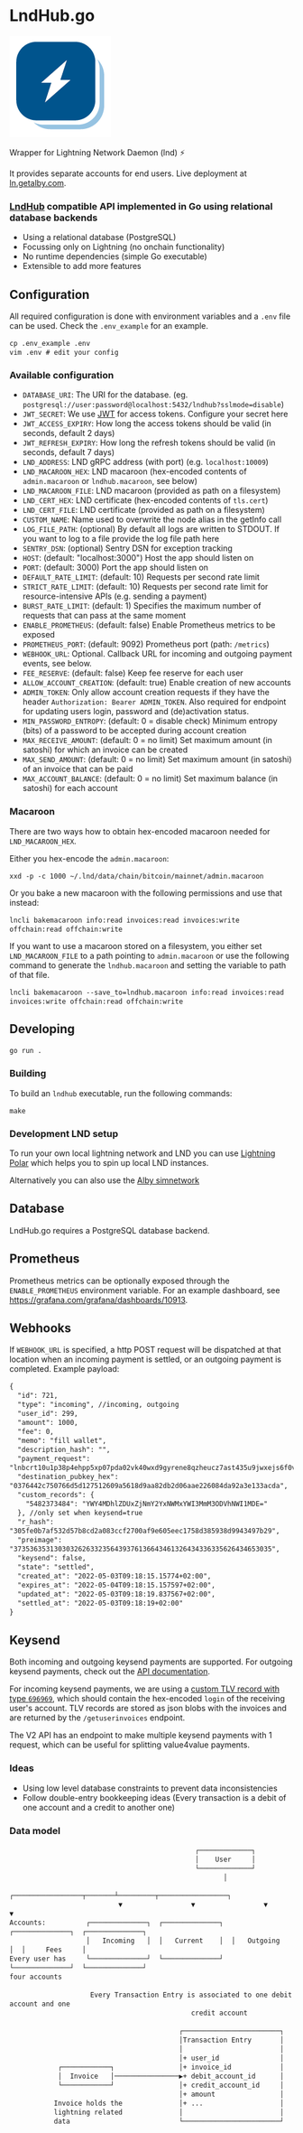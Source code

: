 # LndHub.go

![LndHub.go](static/img/logo.png)

Wrapper for Lightning Network Daemon (lnd) ⚡

It provides separate accounts for end users.
Live deployment at [ln.getalby.com](https://ln.getalby.com).

### [LndHub](https://github.com/BlueWallet/LndHub) compatible API implemented in Go using relational database backends

* Using a relational database (PostgreSQL)
* Focussing only on Lightning (no onchain functionality)
* No runtime dependencies (simple Go executable)
* Extensible to add more features

## Configuration

All required configuration is done with environment variables and a `.env` file can be used.
Check the `.env_example` for an example.

```shell
cp .env_example .env
vim .env # edit your config
```

### Available configuration

+ `DATABASE_URI`: The URI for the database. (eg. `postgresql://user:password@localhost:5432/lndhub?sslmode=disable`)
+ `JWT_SECRET`: We use [JWT](https://jwt.io/) for access tokens. Configure your secret here
+ `JWT_ACCESS_EXPIRY`: How long the access tokens should be valid (in seconds, default 2 days)
+ `JWT_REFRESH_EXPIRY`: How long the refresh tokens should be valid (in seconds, default 7 days)
+ `LND_ADDRESS`: LND gRPC address (with port) (e.g. `localhost:10009`)
+ `LND_MACAROON_HEX`: LND macaroon (hex-encoded contents of `admin.macaroon` or `lndhub.macaroon`, see below)
+ `LND_MACAROON_FILE`: LND macaroon (provided as path on a filesystem)
+ `LND_CERT_HEX`: LND certificate (hex-encoded contents of `tls.cert`)
+ `LND_CERT_FILE`: LND certificate (provided as path on a filesystem)
+ `CUSTOM_NAME`: Name used to overwrite the node alias in the getInfo call
+ `LOG_FILE_PATH`: (optional) By default all logs are written to STDOUT. If you want to log to a file provide the log file path here
+ `SENTRY_DSN`: (optional) Sentry DSN for exception tracking
+ `HOST`: (default: "localhost:3000") Host the app should listen on
+ `PORT`: (default: 3000) Port the app should listen on
+ `DEFAULT_RATE_LIMIT`: (default: 10) Requests per second rate limit
+ `STRICT_RATE_LIMIT`: (default: 10) Requests per second rate limit for resource-intensive APIs (e.g. sending a payment)
+ `BURST_RATE_LIMIT`: (default: 1) Specifies the maximum number of requests that can pass at the same moment
+ `ENABLE_PROMETHEUS`: (default: false) Enable Prometheus metrics to be exposed
+ `PROMETHEUS_PORT`: (default: 9092) Prometheus port (path: `/metrics`)
+ `WEBHOOK_URL`: Optional. Callback URL for incoming and outgoing payment events, see below.
+ `FEE_RESERVE`: (default: false) Keep fee reserve for each user
+ `ALLOW_ACCOUNT_CREATION`: (default: true) Enable creation of new accounts
+ `ADMIN_TOKEN`: Only allow account creation requests if they have the header `Authorization: Bearer ADMIN_TOKEN`. Also required for endpoint for updating users login, password and (de)activation status.
+ `MIN_PASSWORD_ENTROPY`: (default: 0 = disable check) Minimum entropy (bits) of a password to be accepted during account creation
+ `MAX_RECEIVE_AMOUNT`: (default: 0 = no limit) Set maximum amount (in satoshi) for which an invoice can be created
+ `MAX_SEND_AMOUNT`: (default: 0 = no limit) Set maximum amount (in satoshi) of an invoice that can be paid
+ `MAX_ACCOUNT_BALANCE`: (default: 0 = no limit) Set maximum balance (in satoshi) for each account

### Macaroon

There are two ways how to obtain hex-encoded macaroon needed for `LND_MACAROON_HEX`.

Either you hex-encode the `admin.macaroon`:

```
xxd -p -c 1000 ~/.lnd/data/chain/bitcoin/mainnet/admin.macaroon
```

Or you bake a new macaroon with the following permissions and use that instead:

```
lncli bakemacaroon info:read invoices:read invoices:write offchain:read offchain:write
```

If you want to use a macaroon stored on a filesystem, you either set `LND_MACAROON_FILE` to a path pointing to `admin.macaroon`
or use the following command to generate the `lndhub.macaroon` and setting the variable to path of that file.

```
lncli bakemacaroon --save_to=lndhub.macaroon info:read invoices:read invoices:write offchain:read offchain:write
```

## Developing

```shell
go run .
```

### Building

To build an `lndhub` executable, run the following commands:

```shell
make
```

### Development LND setup

To run your own local lightning network and LND you can use [Lightning Polar](https://lightningpolar.com/) which helps you to spin up local LND instances.

Alternatively you can also use the [Alby simnetwork](https://github.com/getAlby/lightning-browser-extension/wiki/Test-setup)


## Database

LndHub.go requires a PostgreSQL database backend.

## Prometheus

Prometheus metrics can be optionally exposed through the `ENABLE_PROMETHEUS` environment variable.
For an example dashboard, see https://grafana.com/grafana/dashboards/10913.

## Webhooks

If `WEBHOOK_URL` is specified, a http POST request will be dispatched at that location when an incoming payment is settled, or an outgoing payment is completed. Example payload:

```
{
  "id": 721,
  "type": "incoming", //incoming, outgoing
  "user_id": 299,
  "amount": 1000,
  "fee": 0,
  "memo": "fill wallet",
  "description_hash": "",
  "payment_request": "lnbcrt10u1p38p4ehpp5xp07pda02vk40wxd9gyrene8qzheucz7ast435u9jwxejs6f0v5sdqjve5kcmpqwaskcmr9wscqzpgxqyz5vqsp56nyve3v5fw306j74nmewv7t5ey3aer2khjrrwznh4k2vuw44unzq9qyyssqv2wq9hn7a39x8cvz9fvpzul87u4kc4edf0t6jukzvmx8v5swl3jqg8p3sh6czkepczcjkm523q9x8yswsastctnsns3q9d26szu703gpwh7a09",
  "destination_pubkey_hex": "0376442c750766d5d127512609a5618d9aa82db2d06aae226084da92a3e133acda",
  "custom_records": {
    "5482373484": "YWY4MDhlZDUxZjNmY2YxNWMxYWI3MmM3ODVhNWI1MDE="
  }, //only set when keysend=true
  "r_hash": "305fe0b7af532d57b8cd2a083ccf2700af9e605eec1758d385938d9943497b29",
  "preimage": "3735363531303032626332356439376136643461326434336335626434653035",
  "keysend": false,
  "state": "settled",
  "created_at": "2022-05-03T09:18:15.15774+02:00",
  "expires_at": "2022-05-04T09:18:15.157597+02:00",
  "updated_at": "2022-05-03T09:18:19.837567+02:00",
  "settled_at": "2022-05-03T09:18:19+02:00"
}
```

## Keysend

Both incoming and outgoing keysend payments are supported. For outgoing keysend payments, check out the [API documentation](https://ln.getalby.com/swagger/index.html#/Payment/post_keysend).

For incoming keysend payments, we are using a [custom TLV record with type `696969`](https://github.com/satoshisstream/satoshis.stream/blob/main/TLV_registry.md#field-696969---lnpay), which should contain the hex-encoded `login` of the receiving user's account. TLV records are stored as json blobs with the invoices and are returned by the `/getuserinvoices` endpoint.

The V2 API has an endpoint to make multiple keysend payments with 1 request, which can be useful for splitting value4value payments.

### Ideas

+ Using low level database constraints to prevent data inconsistencies
+ Follow double-entry bookkeeping ideas (Every transaction is a debit of one account and a credit to another one)

### Data model

```
                                              ┌─────────────┐
                                              │    User     │
                                              └─────────────┘
                                                     │
                           ┌─────────────────┬───────┴─────────┬─────────────────┐
                           ▼                 ▼                 ▼                 ▼
Accounts:          ┌──────────────┐  ┌──────────────┐  ┌──────────────┐  ┌──────────────┐
                   │   Incoming   │  │   Current    │  │   Outgoing   │  │     Fees     │
Every user has     └──────────────┘  └──────────────┘  └──────────────┘  └──────────────┘
four accounts

                    Every Transaction Entry is associated to one debit account and one
                                             credit account

                                          ┌────────────────────────┐
                                          │Transaction Entry       │
                                          │                        │
                                          │+ user_id               │
            ┌────────────┐                │+ invoice_id            │
            │  Invoice   │────────────────▶+ debit_account_id      │
            └────────────┘                │+ credit_account_id     │
                                          │+ amount                │
           Invoice holds the              │+ ...                   │
           lightning related              │                        │
           data                           └────────────────────────┘

```
